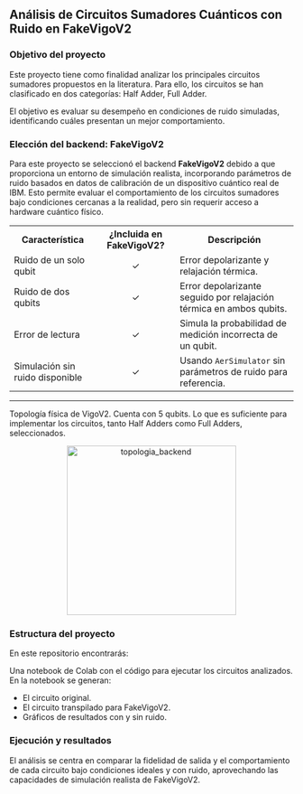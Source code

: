 
##  Análisis de Circuitos Sumadores Cuánticos con Ruido en FakeVigoV2
### Objetivo del proyecto

Este proyecto tiene como finalidad analizar los principales circuitos sumadores propuestos en la literatura.
Para ello, los circuitos se han clasificado en dos categorías: Half Adder, Full Adder.

El objetivo es evaluar su desempeño en condiciones de ruido simuladas, identificando cuáles presentan un mejor comportamiento.

### Elección del backend: FakeVigoV2

Para este proyecto se seleccionó el backend **FakeVigoV2** debido a que proporciona un entorno de simulación realista, incorporando parámetros de ruido basados en datos de calibración de un dispositivo cuántico real de IBM. Esto permite evaluar el comportamiento de los circuitos sumadores bajo condiciones cercanas a la realidad, pero sin requerir acceso a hardware cuántico físico.

<table>
  <tr>    
    <th>Característica</th>
    <th>¿Incluida en FakeVigoV2?</th>
    <th>Descripción</th>
  </tr>
  <tr>
    <td>Ruido de un solo qubit</td>
    <td><div align="center">&#10003;</div></td>
    <td>Error depolarizante y relajación térmica.</td>
  </tr>
  <tr>
    <td>Ruido de dos qubits</td>
    <td><div align="center">&#10003;</div></td>
    <td>Error depolarizante seguido por relajación térmica en ambos qubits.</td>
  </tr>
  <tr>
    <td>Error de lectura</td>
    <td><div align="center">&#10003;</div></td>
    <td>Simula la probabilidad de medición incorrecta de un qubit.</td>
  </tr>
  <tr>
    <td>Simulación sin ruido disponible</td>
    <td><div align="center">&#10003;</div></td>
    <td>Usando <code>AerSimulator</code> sin parámetros de ruido para referencia.</td>
  </tr>
</table>
<hr>

Topología física de VigoV2.
Cuenta con 5 qubits. Lo que es suficiente para implementar los circuitos, tanto Half Adders como Full Adders, seleccionados.

<div align="center">
  <img width="300" height="300" alt="topologia_backend" src="https://github.com/user-attachments/assets/32a95126-823a-4312-921b-79ace1203e67" />
</div>

### Estructura del proyecto
En este repositorio encontrarás:

Una notebook de Colab con el código para ejecutar los circuitos analizados.    
En la notebook se generan:
<ul>
      <li>El circuito original.</li>
      <li>El circuito transpilado para FakeVigoV2.</li>
      <li>Gráficos de resultados con y sin ruido.</li>
</ul>
    
### Ejecución y resultados

El análisis se centra en comparar la fidelidad de salida y el comportamiento de cada circuito bajo condiciones ideales y con ruido, aprovechando las capacidades de simulación realista de FakeVigoV2.


